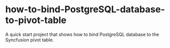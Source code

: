 # how-to-bind-PostgreSQL-database-to-pivot-table
A quick start project that shows how to bind PostgreSQL database to the Syncfusion pivot table.
